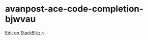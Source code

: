 # avanpost-ace-code-completion-bjwvau

[Edit on StackBlitz ⚡️](https://stackblitz.com/edit/avanpost-ace-code-completion-bjwvau)